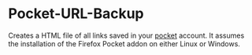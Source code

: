 Pocket-URL-Backup
=================

Creates a HTML file of all links saved in your <a href="https://getpocket.com/">pocket</a> account. It assumes the installation of the Firefox Pocket addon on either Linux or Windows.
